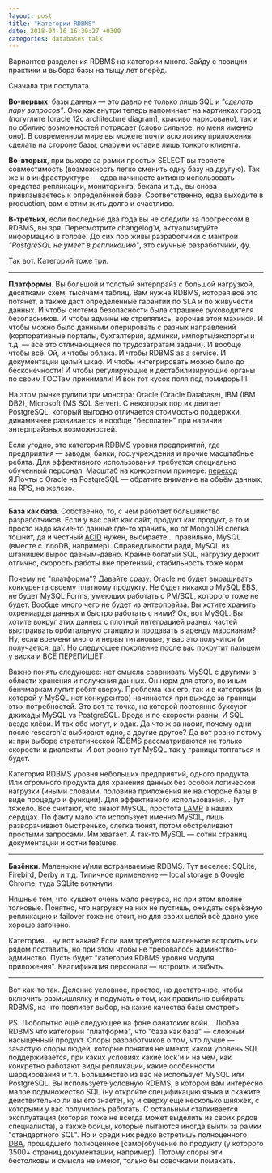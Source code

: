 ```yaml
---
layout: post
title: "Категории RDBMS"
date: 2018-04-16 16:30:27 +0300
categories: databases talk
---
```

Вариантов разделения RDBMS на категории много. Зайду с позиции практики и выбора базы на тыщу лет вперёд.

Сначала три постулата.

**Во-первых**, базы данных — это давно не только лишь SQL и *"сделать пару запросов"*. Оно как внутри теперь напоминает на картинках город (погуглите [oracle 12c architecture diagram], красиво нарисовано), так и по обилию возможностей потрясает (слово сильное, но меня именно оно). В современном мире вы можете почти всю логику приложения сделать на стороне базы, снаружи оставив лишь тонкого клиента.

**Во-вторых**, при выходе за рамки простых SELECT вы теряете совместимость (возможность легко сменить одну базу на другую). Так же и в инфраструктуре — едва начинаете активно использовать средства репликации, мониторинга, бекапа и т.д., вы снова привязываетесь к определённой базе. Соответственно, едва выходите в production, вам с этим жить долго и счастливо.

**В-третьих**, если последние два года вы не следили за прогрессом в RDBMS, вы зря. Пересмотрите changelog'и, актуализируйте информацию в голове. До сих пор живы разработчики с мантрой *"PostgreSQL не умеет в репликацию"*, это скучные разработчики, фу.

Так вот. Категорий тоже три.

---

**Платформы**. Вы большой и толстый энтерпрайз с большой нагрузкой, десятками схем, тысячами таблиц. Вам нужна RDBMS, которая всё это потянет, а также даст определённые гарантии по SLA и по живучести данных. И чтобы система безопасности была страшнее руководителя безопасников. И чтобы админы не стрелялись, ворочая этой махиной. И чтобы можно было данными оперировать с разных направлений (корпоративные порталы, бухгалтерия, админки, импорты/экспорты и т.д. — всё это отличающиеся по трудозатратам задачи). И вообще чтобы всё. Ой, и чтобы облака. И чтобы RDBMS as a service. И документации целый шкаф. И чтобы интегрировать можно было до бесконечности! И чтобы регулирующие и дестабилизирующие органы по своим ГОСТам принимали! И вон тот кусок поля под помидоры!!!

На этом рынке рулили три монстра: Oracle (Oracle Database), IBM (IBM DB2), Microsoft (MS SQL Server). С некоторых пор их двигает PostgreSQL, который выгодно отличается стоимостью поддержки, динамичнее развивается и вообще "бесплатен" при наличии энтерпрайзных возможностей.

Если угодно, это категория RDBMS уровня предприятий, где предприятия — заводы, банки, гос.учреждения и прочие масштабные ребята. Для эффективного использования требуется специально обученный персонал. Масштаб на конкретном примере: [переход](https://habrahabr.ru/post/321756/) Я.Почты с Oracle на PostgreSQL — обратите внимание на объём данных, на RPS, на железо.

---

**База как база**. Собственно, то, с чем работает большинство разработчиков. Если у вас сайт как сайт, продукт как продукт, а то и просто надо какие-то данные где-то хранить, но от MongoDB слегка тошнит, да и честный [ACID](https://en.wikipedia.org/wiki/ACID) нужен, выбираете... правильно, MySQL (вместе с InnoDB, например). Справедливости ради, MySQL из штанишек вырос давным-давно. Крайне богатый SQL, нагрузку держит отлично, скорость работы вне претензий, стабильность тоже норм.

Почему не "платформа"? Давайте сразу: Oracle не будет выращивать конкурента своему платному продукту. Не будет никакого MySQL EBS, не будет MySQL Forms, умеющих работать с PM/SQL, которого тоже не будет. Вообще много чего не будет из энтерпрайза. Вы хотите хранить охрениарды данных и быстро работать с ними? Ок, вот MySQL. Вы хотите вокруг этих данных с плотной интеграцией разных частей выстраивать орбитальную станцию и продавать в аренду марсианам? Ну, если времени много и нервы титановые, у вас это получится (и получается, да). Но следующее поколение после вас покрутит пальцем у виска и ВСЁ ПЕРЕПИШЕТ.

Важно понять следующее: нет смысла сравнивать MySQL с другими в области хранения и получения данных. Он норм для этого, по иным бенчмаркам лупит ребят сверху. Проблема как его, так и в категории (в которой у MySQL нет конкурентов) начинается при выходе за границы этих потребностей. Это вот та точка, на которой постоянно буксуют джихады MySQL vs PostgreSQL. Вроде и по скорости равны. И SQL везде клёви. И так обе могут, и эдак. Да что ж за нафиг, почему одни после research'а выбирают одно, а другие другое? Да вот ровно потому и: при выборе стратегической RDBMS рассматриваются не только скорости и диалекты. И вот ровно тут MySQL так у границы топтаться и будет.

Категория RDBMS уровня небольших предприятий, одного продукта. Или огромного продукта для хранения данных без особой логической нагрузки (иными словами, половина приложения не на стороне базы в виде процедур и функций). Для эффективного использования... Тут тяжело. Все считают, что знают MySQL, простота [LAMP](https://en.wikipedia.org/wiki/LAMP_(software_bundle)) в наших сердцах. По факту мало кто использует именно MySQL, лишь разворачивают быстренько, слегка тюнят, потом обстреливают простыми запросами. Им хватает. А так-то MySQL — сотни страниц документации и сотни features.

---

**Базёнки**. Маленькие и/или встраиваемые RDBMS. Тут веселее: SQLite, Firebird, Derby и т.д. Типичное применение — local storage в Google Chrome, туда SQLite воткнули.

Няшные тем, что кушают очень мало ресурса, но при этом вполне толковые. Понятно, что нагрузку на них не пустишь, ожидать серьёзную репликацию и failover тоже не стоит, но для своих целей всё давно уже хорошо заточено.

Категория... ну вот какая? Если вам требуется маленькое встроить или рядом поставить, но при этом чтобы не требовалось админство-админство. Пусть будет "категория RDBMS уровня модуля приложения". Квалификация персонала — встроить и забыть.

---

Вот как-то так. Деление условное, простое, но достаточное, чтобы включить размышлялку и подумать о том, как правильно выбирать RDBMS, на что повлияет выбор, на какие качества базы смотреть.

PS. Любопытно ещё следующее на фоне фанатских войн... Любая RDBMS что категории "платформа", что "база как база" — сложный насыщенный продукт. Споры разработчиков о том, что лучше — зачастую споры людей, которые понятия не имеют, какой уровень SQL поддерживается, при каких условиях какие lock'и и на чём, как конкретно работают виды репликации, какие особенности шардирования и т.п. Большинство из вас не использует MySQL или PostgreSQL. Вы используете условную RDBMS, в которой вам интересно малое подмножество SQL (ну откройте спецификацию языка и скажите, действительно ли вы его знаете), ну и сверху ещё несколько шняжек, с которыми у вас получилось работать. С остальным сталкивается эксплуатация (которая тоже не всегда может выделить из своих рядов специалиста), а также бойцы, которые пытаются иногда выйти за рамки "стандартного SQL". Но и среди них редко встретишь полноценного [DBA](https://en.wikipedia.org/wiki/Database_administrator), прошедшего полноценное [само]обучение по продукту (у которого 3500+ страниц документации, например). Потому споры эти бестолковы и смысла не имеют, только бы совочками помахать.
